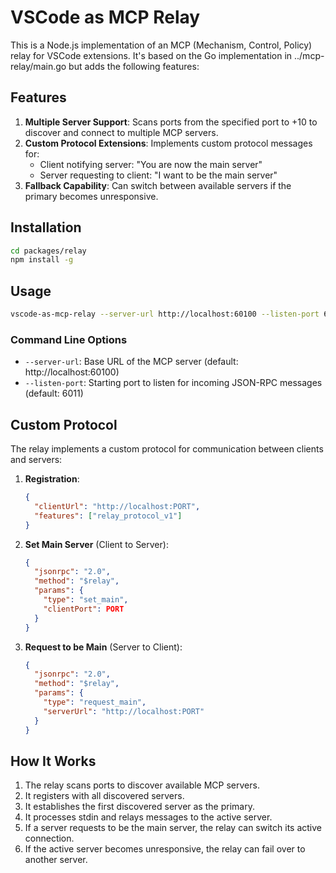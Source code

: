 # VSCode as MCP Relay

This is a Node.js implementation of an MCP (Mechanism, Control, Policy) relay for VSCode extensions. It's based on the Go implementation in ../mcp-relay/main.go but adds the following features:

## Features

1. **Multiple Server Support**: Scans ports from the specified port to +10 to discover and connect to multiple MCP servers.
2. **Custom Protocol Extensions**: Implements custom protocol messages for:
   - Client notifying server: "You are now the main server"
   - Server requesting to client: "I want to be the main server"
3. **Fallback Capability**: Can switch between available servers if the primary becomes unresponsive.

## Installation

```bash
cd packages/relay
npm install -g
```

## Usage

```bash
vscode-as-mcp-relay --server-url http://localhost:60100 --listen-port 6011
```

### Command Line Options

- `--server-url`: Base URL of the MCP server (default: http://localhost:60100)
- `--listen-port`: Starting port to listen for incoming JSON-RPC messages (default: 6011)

## Custom Protocol

The relay implements a custom protocol for communication between clients and servers:

1. **Registration**:
   ```json
   {
     "clientUrl": "http://localhost:PORT",
     "features": ["relay_protocol_v1"]
   }
   ```

2. **Set Main Server** (Client to Server):
   ```json
   {
     "jsonrpc": "2.0",
     "method": "$relay",
     "params": {
       "type": "set_main",
       "clientPort": PORT
     }
   }
   ```

3. **Request to be Main** (Server to Client):
   ```json
   {
     "jsonrpc": "2.0",
     "method": "$relay",
     "params": {
       "type": "request_main",
       "serverUrl": "http://localhost:PORT"
     }
   }
   ```

## How It Works

1. The relay scans ports to discover available MCP servers.
2. It registers with all discovered servers.
3. It establishes the first discovered server as the primary.
4. It processes stdin and relays messages to the active server.
5. If a server requests to be the main server, the relay can switch its active connection.
6. If the active server becomes unresponsive, the relay can fail over to another server.
